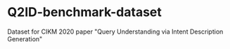 # Q2ID-benchmark-dataset

Dataset for CIKM 2020 paper "Query Understanding via Intent Description Generation"
